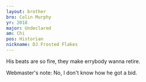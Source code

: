 ```yaml
---
layout: brother
bro: Colin Murphy
yr: 2018
major: Undeclared
am: Chi
pos: Historian
nickname: DJ Frosted Flakes
---
```

His beats are so fire, they make errybody wanna retire.

Webmaster's note: No, I don't know how he got a bid.